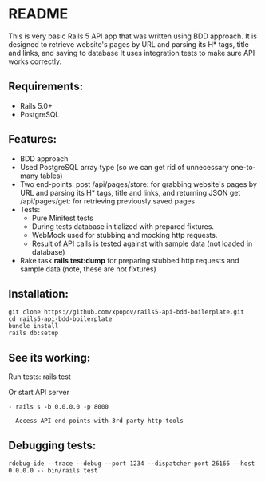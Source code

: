 # README

This is very basic Rails 5 API app that was written using BDD approach. It is designed to retrieve website's pages by URL and parsing its H* tags, title and links, and saving to database
It uses integration tests to make sure API works correctly.

## Requirements:
  - Rails 5.0+
  - PostgreSQL

## Features:
  - BDD approach
  - Used PostgreSQL array type (so we can get rid of unnecessary one-to-many tables)
  - Two end-points: 
    post /api/pages/store: for grabbing website's pages by URL and parsing its H* tags, title and links, and returning JSON
    get /api/pages/get: for retrieving previously saved pages
  - Tests:
    - Pure Minitest tests
    - During tests database initialized with prepared fixtures.
    - WebMock used for stubbing and mocking http requests. 
    - Result of API calls is tested against with sample data (not loaded in database)
  - Rake task __rails test:dump__ for preparing stubbed http requests and sample data (note, these are not fixtures)

## Installation:
  ```
  git clone https://github.com/xpopov/rails5-api-bdd-boilerplate.git
  cd rails5-api-bdd-boilerplate
  bundle install
  rails db:setup
  ```

## See its working:
  Run tests: rails test

  Or start API server

    - rails s -b 0.0.0.0 -p 8000

    - Access API end-points with 3rd-party http tools
    

## Debugging tests:
  ```
  rdebug-ide --trace --debug --port 1234 --dispatcher-port 26166 --host 0.0.0.0 -- bin/rails test
  ```
